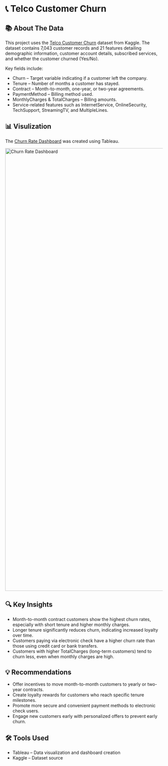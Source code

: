 # 📞 Telco Customer Churn

## 📚 About The Data
This project uses the [Telco Customer Churn](https://www.kaggle.com/datasets/blastchar/telco-customer-churn) dataset from Kaggle.
The dataset contains 7,043 customer records and 21 features detailing demographic information, customer account details, subscribed services, and whether the customer churned (Yes/No).

Key fields include:
- Churn – Target variable indicating if a customer left the company.
- Tenure – Number of months a customer has stayed.
- Contract – Month-to-month, one-year, or two-year agreements.
- PaymentMethod – Billing method used.
- MonthlyCharges & TotalCharges – Billing amounts.
- Service-related features such as InternetService, OnlineSecurity, TechSupport, StreamingTV, and MultipleLines.

## 📊 Visulization
The [Churn Rate Dashboard](https://public.tableau.com/app/profile/alesia.miloshevsky/viz/ChurnRateDashboard_17549280197830/ChurnRateDashboard) was created using Tableau.

<img width="2559" height="1412" alt="Churn Rate Dashboard" src="https://github.com/user-attachments/assets/ac6b364b-28ff-4ffe-abea-5e72be5a09ca" />

## 🔍 Key Insights
- Month-to-month contract customers show the highest churn rates, especially with short tenure and higher monthly charges.
- Longer tenure significantly reduces churn, indicating increased loyalty over time.
- Customers paying via electronic check have a higher churn rate than those using credit card or bank transfers.
- Customers with higher TotalCharges (long-term customers) tend to churn less, even when monthly charges are high.

## 💡 Recommendations
- Offer incentives to move month-to-month customers to yearly or two-year contracts.
- Create loyalty rewards for customers who reach specific tenure milestones.
- Promote more secure and convenient payment methods to electronic check users.
- Engage new customers early with personalized offers to prevent early churn.

## 🛠 Tools Used
- Tableau – Data visualization and dashboard creation  
- Kaggle – Dataset source

